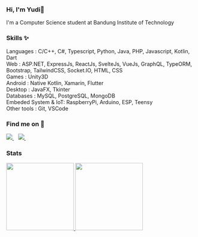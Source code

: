 ### Hi, I'm Yudi👋

I'm a Computer Science student at Bandung Institute of Technology

### Skills ✨  
Languages : C/C++, C#, Typescript, Python, Java, PHP, Javascript, Kotlin, Dart   
Web       : ASP.NET, ExpressJs, ReactJs, SvelteJs, VueJs, GraphQL, TypeORM, Bootstrap, TailwindCSS, Socket.IO, HTML, CSS  
Games     : Unity3D  
Android   : Native Kotlin, Xamarin, Flutter  
Desktop   : JavaFX, Tkinter  
Databases : MySQL, PostgreSQL, MongoDB  
Embeded System & IoT: RaspberryPi, Arduino, ESP, Teensy  
Other tools : Git, VSCode

### Find me on 👀
<a href="https://www.linkedin.com/in/yudi-alfayat-6371781b8/" target="_blank">
    <img src="https://img.shields.io/badge/linkedin-%230077B5.svg?&style=for-the-badge&logo=linkedin&logoColor=white" />
</a>&nbsp;&nbsp;
<a href="https://instagram.com/yudi.alfayat" target="_blank">
    <img src="https://img.shields.io/badge/instagram-%23E4405F.svg?&style=for-the-badge&logo=instagram&logoColor=white" />        
</a>&nbsp;&nbsp;



### Stats
<p align="left">
<a href="https://github.com/ylfyt">
  <img height="180em" src="https://github-readme-stats-eight-theta.vercel.app/api?username=ylfyt&show_icons=true&theme=radical&include_all_commits=true&count_private=true"/>
  <img height="180em" src="https://github-readme-stats.vercel.app/api/top-langs?username=ylfyt&show_icons=true&locale=en&layout=compact&langs_count=8&theme=radical&hide=html,css"/>
</a>
</p>
